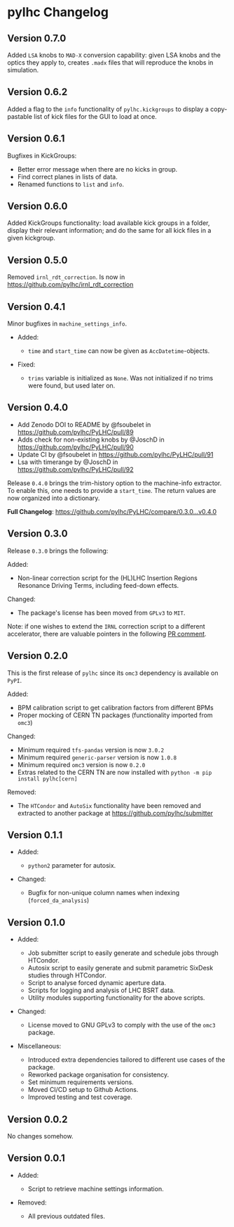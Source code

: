 # pylhc Changelog

## Version 0.7.0

Added `LSA` knobs to `MAD-X` conversion capability: given LSA knobs and the optics they apply to, creates `.madx` files that will reproduce the knobs in simulation.

## Version 0.6.2

Added a flag to the `info` functionality of `pylhc.kickgroups` to display a copy-pastable list of kick files for the GUI to load at once.

## Version 0.6.1

Bugfixes in KickGroups:
  - Better error message when there are no kicks in group.
  - Find correct planes in lists of data.
  - Renamed functions to `list` and `info`.

## Version 0.6.0

Added KickGroups functionality: load available kick groups in a folder, display their relevant information; and do the same for all kick files in a given kickgroup.

## Version 0.5.0

Removed `irnl_rdt_correction`. Is now in https://github.com/pylhc/irnl_rdt_correction

## Version 0.4.1

Minor bugfixes in `machine_settings_info`.

- Added:
  - `time` and `start_time` can now be given as `AccDatetime`-objects.
  
- Fixed:
  - `trims` variable is initialized as `None`. Was not initialized if no 
  trims were found, but used later on.
    

## Version 0.4.0

* Add Zenodo DOI to README by @fsoubelet in https://github.com/pylhc/PyLHC/pull/89
* Adds check for non-existing knobs by @JoschD in https://github.com/pylhc/PyLHC/pull/90
* Update CI by @fsoubelet in https://github.com/pylhc/PyLHC/pull/91
* Lsa with timerange by @JoschD in https://github.com/pylhc/PyLHC/pull/92

Release `0.4.0` brings the trim-history option to the machine-info extractor.
To enable this, one needs to provide a `start_time`.
The return values are now organized into a dictionary.

**Full Changelog**: https://github.com/pylhc/PyLHC/compare/0.3.0...v0.4.0


## Version 0.3.0

Release `0.3.0` brings the following:

Added:
- Non-linear correction script for the (HL)LHC Insertion Regions Resonance Driving Terms, including feed-down effects.

Changed:
- The package's license has been moved from `GPLv3` to `MIT`.

Note: if one wishes to extend the `IRNL` correction script to a different accelerator, 
there are valuable pointers in the following 
[PR comment](https://github.com/pylhc/PyLHC/pull/74#issuecomment-966212021).


## Version 0.2.0

This is the first release of `pylhc` since its `omc3` dependency is available on `PyPI`.

Added:
- BPM calibration script to get calibration factors from different BPMs
- Proper mocking of CERN TN packages (functionality imported from `omc3`)

Changed:
- Minimum required `tfs-pandas` version is now `3.0.2`
- Minimum required `generic-parser` version is now `1.0.8`
- Minimum required `omc3` version is now `0.2.0`
- Extras related to the CERN TN are now installed with `python -m pip install pylhc[cern]`

Removed:
- The `HTCondor` and `AutoSix` functionality have been removed and extracted to another package at https://github.com/pylhc/submitter


## Version 0.1.1

- Added:
    - `python2` parameter for autosix.
  
- Changed:
    - Bugfix for non-unique column names when indexing (`forced_da_analysis`)


## Version 0.1.0

- Added:
    - Job submitter script to easily generate and schedule jobs through HTCondor.
    - Autosix script to easily generate and submit parametric SixDesk studies through HTCondor.
    - Script to analyse forced dynamic aperture data.
    - Scripts for logging and analysis of LHC BSRT data.
    - Utility modules supporting functionality for the above scripts.

- Changed:
    - License moved to GNU GPLv3 to comply with the use of the `omc3` package.

- Miscellaneous:
    - Introduced extra dependencies tailored to different use cases of the package.
    - Reworked package organisation for consistency.
    - Set minimum requirements versions.
    - Moved CI/CD setup to Github Actions.
    - Improved testing and test coverage.


## Version 0.0.2

No changes somehow.


## Version 0.0.1

- Added:
    - Script to retrieve machine settings information.

- Removed:
    - All previous outdated files.
